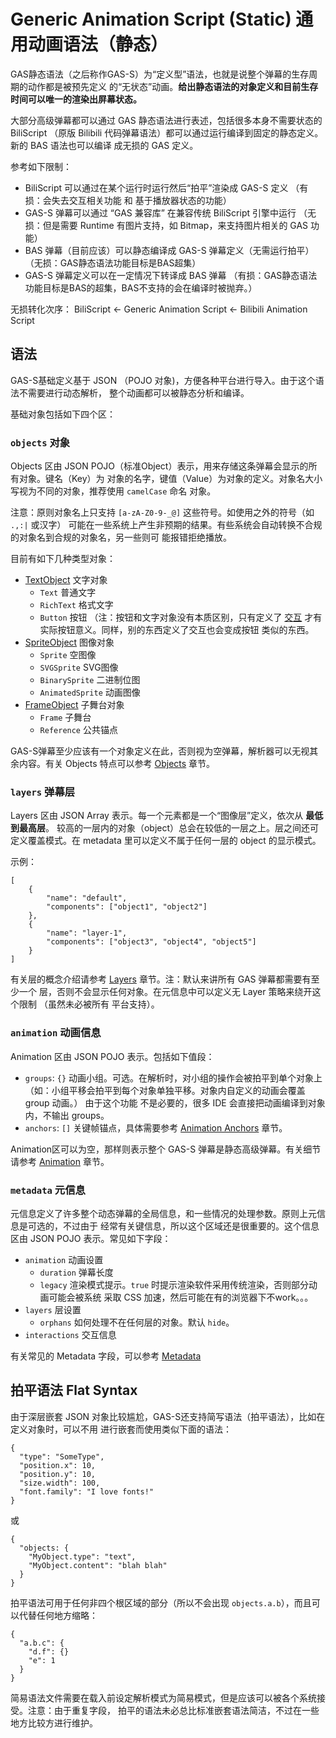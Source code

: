 # Generic Animation Script (Static) 通用动画语法（静态）
GAS静态语法（之后称作GAS-S）为“定义型”语法，也就是说整个弹幕的生存周期的动作都是被预先定义
的“无状态”动画。**给出静态语法的对象定义和目前生存时间可以唯一的渲染出屏幕状态。**

大部分高级弹幕都可以通过 GAS 静态语法进行表述，包括很多本身不需要状态的 BiliScript
（原版 Bilibili 代码弹幕语法）都可以通过运行编译到固定的静态定义。新的 BAS 语法也可以编译
成无损的 GAS 定义。

参考如下限制：
- BiliScript 可以通过在某个运行时运行然后“拍平”渲染成 GAS-S 定义
    （有损：会失去交互相关功能 和 基于播放器状态的功能）
- GAS-S 弹幕可以通过 “GAS 兼容库” 在兼容传统 BiliScript 引擎中运行
    （无损：但是需要 Runtime 有图片支持，如 Bitmap，来支持图片相关的 GAS 功能）
- BAS 弹幕（目前应该）可以静态编译成 GAS-S 弹幕定义（无需运行拍平）
    （无损：GAS静态语法功能目标是BAS超集）
- GAS-S 弹幕定义可以在一定情况下转译成 BAS 弹幕
    （有损：GAS静态语法功能目标是BAS的超集，BAS不支持的会在编译时被抛弃。）

无损转化次序：
BiliScript  &larr; Generic Animation Script  &larr;  Bilibili Animation Script

## 语法
GAS-S基础定义基于 JSON （POJO 对象)，方便各种平台进行导入。由于这个语法不需要进行动态解析，
整个动画都可以被静态分析和编译。

基础对象包括如下四个区：

### `objects` 对象
Objects 区由 JSON POJO（标准Object）表示，用来存储这条弹幕会显示的所有对象。键名（Key）为
对象的名字，键值（Value）为对象的定义。对象名大小写视为不同的对象，推荐使用 `camelCase` 命名
对象。

注意：原则对象名上只支持 `[a-zA-Z0-9-_@]` 这些符号。如使用之外的符号（如 `.,:|` 或汉字）
可能在一些系统上产生非预期的结果。有些系统会自动转换不合规的对象名到合规的对象名，另一些则可
能报错拒绝播放。

目前有如下几种类型对象：

- [TextObject](objects/TextObject.md) 文字对象
    - `Text` 普通文字
    - `RichText` 格式文字
    - `Button` 按钮 （注：按钮和文字对象没有本质区别，只有定义了
        [交互](InteractionHints.md) 才有实际按钮意义。同样，别的东西定义了交互也会变成按钮
        类似的东西。
- [SpriteObject](objects/SpriteObject.md) 图像对象
    - `Sprite` 空图像
    - `SVGSprite` SVG图像
    - `BinarySprite` 二进制位图
    - `AnimatedSprite` 动画图像
- [FrameObject](objects/FrameObject.md) 子舞台对象
    - `Frame` 子舞台
    - `Reference` 公共锚点

GAS-S弹幕至少应该有一个对象定义在此，否则视为空弹幕，解析器可以无视其余内容。有关 Objects 
特点可以参考 [Objects](Objects.md) 章节。

### `layers` 弹幕层
Layers 区由 JSON Array 表示。每一个元素都是一个“图像层”定义，依次从 **最低到最高层**。
较高的一层内的对象（object）总会在较低的一层之上。层之间还可定义覆盖模式。在 metadata
里可以定义不属于任何一层的 object 的显示模式。

示例：
````
[
    {
        "name": "default",
        "components": ["object1", "object2"]
    },
    {
        "name": "layer-1",
        "components": ["object3", "object4", "object5"]
    }
]
````

有关层的概念介绍请参考 [Layers](Layers.md) 章节。注：默认来讲所有 GAS 弹幕都需要有至少一个
层，否则不会显示任何对象。在元信息中可以定义无 Layer 策略来绕开这个限制 （虽然未必被所有
平台支持）。

### `animation` 动画信息
Animation 区由 JSON POJO 表示。包括如下值段：

- `groups`: `{}` 动画小组。可选。在解析时，对小组的操作会被拍平到单个对象上
  （如：小组平移会拍平到每个对象单独平移。对象内自定义的动画会覆盖 group 动画。） 由于这个功能
  不是必要的，很多 IDE 会直接把动画编译到对象内，不输出 groups。
- `anchors`: `[]` 关键帧锚点，具体需要参考 [Animation Anchors](Animation.md#Anchors)
  章节。

Animation区可以为空，那样则表示整个 GAS-S 弹幕是静态高级弹幕。有关细节请参考 
[Animation](Animation.md) 章节。

### `metadata` 元信息
元信息定义了许多整个动态弹幕的全局信息，和一些情况的处理参数。原则上元信息是可选的，不过由于
经常有关键信息，所以这个区域还是很重要的。这个信息区由 JSON POJO 表示。常见如下字段：

- `animation` 动画设置
    - `duration` 弹幕长度
    - `legacy` 渲染模式提示。`true` 时提示渲染软件采用传统渲染，否则部分动画可能会被系统
      采取 CSS 加速，然后可能在有的浏览器下不work。。。
- `layers` 层设置
    - `orphans` 如何处理不在任何层的对象。默认 `hide`。
- `interactions` 交互信息

有关常见的 Metadata 字段，可以参考 [Metadata](Metadata.md)

## 拍平语法 Flat Syntax
由于深层嵌套 JSON 对象比较尴尬，GAS-S还支持简写语法（拍平语法），比如在定义对象时，可以不用
进行嵌套而使用类似下面的语法：
````
{
  "type": "SomeType",
  "position.x": 10,
  "position.y": 10,
  "size.width": 100,
  "font.family": "I love fonts!"
}
````
或
````
{
  "objects: {
    "MyObject.type": "text",
    "MyObject.content": "blah blah"
  }
}
````

拍平语法可用于任何非四个根区域的部分（所以不会出现 `objects.a.b`），而且可以代替任何地方缩略：

````
{
  "a.b.c": {
    "d.f": {}
    "e": 1
  }
}
````

简易语法文件需要在载入前设定解析模式为简易模式，但是应该可以被各个系统接受。注意：由于重复字段，
拍平的语法未必总比标准嵌套语法简洁，不过在一些地方比较方进行维护。